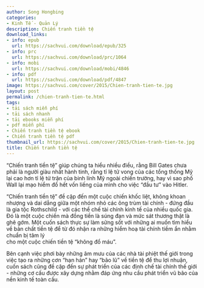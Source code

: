 ```yaml
---
author: Song Hongbing
categories:
- Kinh Tế - Quản Lý
description: Chiến tranh tiền tệ
download_links:
- info: epub
  url: https://sachvui.com/download/epub/325
- info: prc
  url: https://sachvui.com/download/prc/1064
- info: mobi
  url: https://sachvui.com/download/mobi/4846
- info: pdf
  url: https://sachvui.com/download/pdf/4847
image: https://sachvui.com/cover/2015/Chien-tranh-tien-te.jpg
layout: post
permalink: /chien-tranh-tien-te.html
tags:
- tải sách miễn phí
- tải sách nhanh
- tải ebooks miễn phí
- pdf miễn phí
- Chiến tranh tiền tệ ebook
- Chiến tranh tiền tệ pdf
thumbnail_url: https://sachvui.com/cover/2015/Chien-tranh-tien-te.jpg
title: Chiến tranh tiền tệ
---
```


 <div class="item-desc text-justify"> <p>“Chiến tranh tiền tệ” giúp chúng ta hiểu nhiều điều, rằng Bill Gates chưa phải là người giàu nhất hành tinh, rằng tỉ lệ tử vong của các tổng thống Mỹ lại cao hơn tỉ lệ tử trận của binh lính Mỹ ngoài chiến trường, hay vì sao phố Wall lại mạo hiểm đổ hết vốn liếng của mình cho việc “đầu tư” vào Hitler.</p><p>“Chiến tranh tiền tệ” đề cập đến một cuộc chiến khốc liệt, không khoan nhượng và dai dẳng giữa một nhóm nhỏ các ông trùm tài chính - đứng đầu là gia tộc Rothschild - với các thể chế tài chính kinh tế của nhiều quốc gia. Đó là một cuộc chiến mà đồng tiền là súng đạn và mức sát thương thật là ghê gớm. Một cuốn sách thực sự làm sửng sốt với những ai muốn tìm hiểu về bản chất tiền tệ để từ đó nhận ra những hiểm hoạ tài chính tiềm ẩn nhằm chuẩn bị tâm lý <br>cho một cuộc chiến tiền tệ “không đổ máu”.</p><p>Bên cạnh việc phơi bày những âm mưu của các nhà tài phiệt thế giới trong việc tạo ra những cơn “hạn hán” hay “bão lũ” về tiền tệ để thu lợi nhuận, cuốn sách cũng đề cập đến sự phát triển của các định chế tài chính thế giới - những cơ cấu được xây dựng nhằm đáp ứng nhu cầu phát triển vũ bão của nền kinh tế toàn cầu.</p> </div>